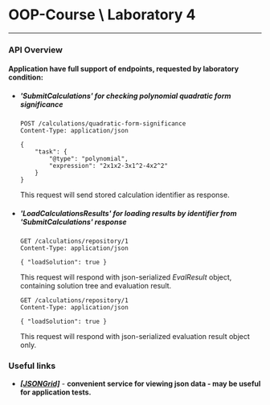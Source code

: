 # OOP-Course \ Laboratory 4

---

### API Overview
#### Application have full support of endpoints, requested by laboratory condition:  
- ##### *'SubmitCalculations'* for checking polynomial quadratic form significance   
  ```http
  POST /calculations/quadratic-form-significance
  Content-Type: application/json
  
  {
      "task": {
          "@type": "polynomial",
          "expression": "2x1x2-3x1^2-4x2^2"
      }
  }
  ```
  This request will send stored calculation identifier as response.  

- ##### *'LoadCalculationsResults'* for loading results by identifier from *'SubmitCalculations'* response
  ```http
  GET /calculations/repository/1
  Content-Type: application/json
  
  { "loadSolution": true }
  ```
  This request will respond with json-serialized *EvalResult* object, containing solution tree and evaluation result.
  ```http
  GET /calculations/repository/1
  Content-Type: application/json
  
  { "loadSolution": true }
  ```
  This request will respond with json-serialized evaluation result object only.

### Useful links
- [***[JSONGrid]***](https://jsongrid.com/json-viewer) - **convenient service for viewing json data - may be useful for application tests.**